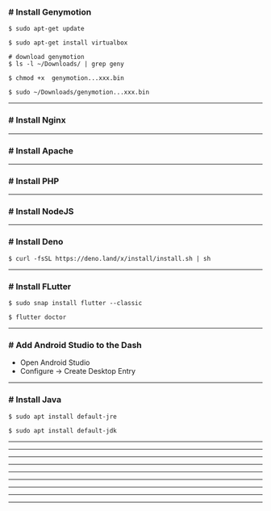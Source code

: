 ### # Install Genymotion

```
$ sudo apt-get update

$ sudo apt-get install virtualbox

# download genymotion
$ ls -l ~/Downloads/ | grep geny

$ chmod +x  genymotion...xxx.bin

$ sudo ~/Downloads/genymotion...xxx.bin
```

<hr>

### # Install Nginx

<hr>

### # Install Apache

<hr>

### # Install PHP

<hr>

### # Install NodeJS

<hr>

### # Install Deno

```
$ curl -fsSL https://deno.land/x/install/install.sh | sh
```

<hr>

### # Install FLutter

```
$ sudo snap install flutter --classic

$ flutter doctor
```

<hr>

### # Add Android Studio to the Dash

- Open Android Studio
- Configure -> Create Desktop Entry

<hr>

### # Install Java

```
$ sudo apt install default-jre

$ sudo apt install default-jdk
```

<hr>

<hr>

<hr>

<hr>

<hr>

<hr>

<hr>

<hr>

<hr>
